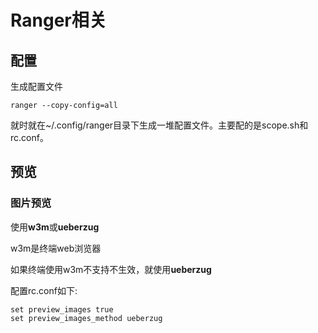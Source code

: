 # Ranger相关





## 配置

生成配置文件

```shell
ranger --copy-config=all
```

就时就在~/.config/ranger目录下生成一堆配置文件。主要配的是scope.sh和rc.conf。







## 预览



### 图片预览

使用**w3m**或**ueberzug**



w3m是终端web浏览器

如果终端使用w3m不支持不生效，就使用**ueberzug**

配置rc.conf如下:

```shell
set preview_images true
set preview_images_method ueberzug
```